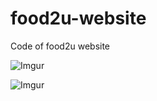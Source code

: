# food2u-website
 Code of food2u website

![Imgur](https://i.imgur.com/BQRyBuc.jpg)

![Imgur](https://i.imgur.com/CuD6UsZ.jpg)
